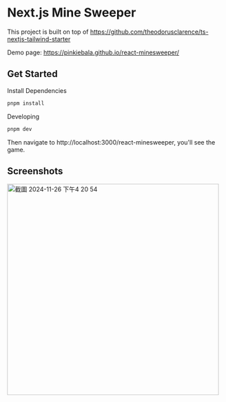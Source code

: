 # Next.js Mine Sweeper
This project is built on top of https://github.com/theodorusclarence/ts-nextjs-tailwind-starter

Demo page: https://pinkiebala.github.io/react-minesweeper/

## Get Started

Install Dependencies

 ```bash
 pnpm install
 ```

Developing

 ```bash
 pnpm dev
 ```

Then navigate to http://localhost:3000/react-minesweeper, you'll see the game.

## Screenshots

<img width="491" alt="截圖 2024-11-26 下午4 20 54" src="https://github.com/user-attachments/assets/2221b615-85cc-44c0-b624-9c9363250d7d">



